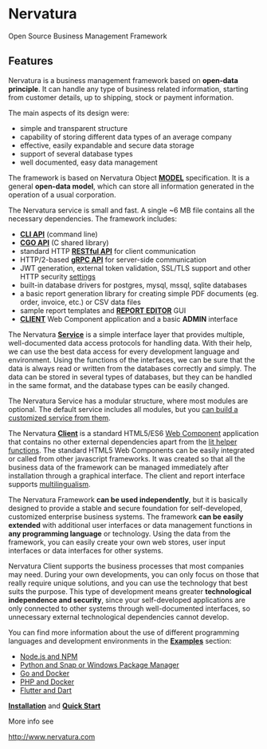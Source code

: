 Nervatura
=========

Open Source Business Management Framework

## Features

Nervatura is a business management framework based on **open-data principle**. It can handle any type of business related information, starting from customer details, up to shipping, stock or payment information.

The main aspects of its design were:

* simple and transparent structure
* capability of storing different data types of an average company
* effective, easily expandable and secure data storage
* support of several database types
* well documented, easy data management

The framework is based on Nervatura Object [**MODEL**](https://nervatura.github.io/nervatura/docs/model) specification. It is a general **open-data model**, which can store all information generated in the operation of a usual corporation.

The Nervatura service is small and fast. A single ~6 MB file contains all the necessary dependencies.
The framework includes:
- [**CLI API**](https://nervatura.github.io/nervatura/docs/service/cli#cli-api) (command line)
- [**CGO API**](https://nervatura.github.io/nervatura/docs/service/cli#cgo-api) (C shared library)
- standard HTTP [**RESTful API**](https://nervatura.github.io/nervatura/docs/service/api) for client communication
- HTTP/2-based [**gRPC API**](https://nervatura.github.io/nervatura/docs/service/grpc) for server-side communication
- JWT generation, external token validation, SSL/TLS support and other HTTP security [settings](https://github.com/nervatura/nervatura-service/blob/master/.env.example)
- built-in database drivers for postgres, mysql, mssql, sqlite databases
- a basic report generation library for creating simple PDF documents (eg. order, invoice, etc.) 
or CSV data files
- sample report templates and [**REPORT EDITOR**](https://nervatura.github.io/nervatura/docs/client/program/editor) GUI
- [**CLIENT**](https://nervatura.github.io/nervatura/docs/client) Web Component application and a basic **ADMIN** interface

The Nervatura [**Service**](https://nervatura.github.io/nervatura/docs/service) is a simple interface layer that provides multiple, well-documented data access protocols for handling data. With their help, we can use the best data access for every development language and environment. Using the functions of the interfaces, we can be sure that the data is always read or written from the databases correctly and simply. The data can be stored in several types of databases, but they can be handled in the same format, and the database types can be easily changed.

The Nervatura Service has a modular structure, where most modules are optional. The default service includes all modules, but you [can build a customized service from them](https://nervatura.github.io/nervatura/docs/install/#other-platforms-and-custom-build).

The Nervatura [**Client**](https://nervatura.github.io/nervatura/docs/client) is a standard HTML5/ES6 [Web Component](https://developer.mozilla.org/en-US/docs/Web/Web_Components) application that contains no other external dependencies apart from the [lit helper functions](https://lit.dev). The standard HTML5 Web Components can be easily integrated or called from other javascript frameworks. It was created so that all the business data of the framework can be managed immediately after installation through a graphical interface. The client and report interface supports [multilingualism](https://nervatura.github.io/nervatura/docs/start/customization#customize-the-appearance).

The Nervatura Framework **can be used independently**, but it is basically designed to provide a stable and secure foundation for self-developed, customized enterprise business systems. The framework **can be easily extended** with additional user interfaces or data management functions in **any programming language** or technology. Using the data from the framework, you can easily create your own web stores, user input interfaces or data interfaces for other systems. 

Nervatura Client supports the business processes that most companies may need. During your own developments, you can only focus on those that really require unique solutions, and you can use the technology that best suits the purpose. This type of development means greater **technological independence and security**, since your self-developed applications are only connected to other systems through well-documented interfaces, so unnecessary external technological dependencies cannot develop.

You can find more information about the use of different programming languages and development environments in the [**Examples**](https://nervatura.github.io/nervatura/docs/start/examples) section:
- [Node.js and NPM](https://nervatura.github.io/nervatura/docs/start/examples/#nodejs-and-npm)
- [Python and Snap or Windows Package Manager](https://nervatura.github.io/nervatura/docs/start/examples/#python-and-snap-or-windows-package-manager)
- [Go and Docker](https://nervatura.github.io/nervatura/docs/start/examples/#go-and-docker)
- [PHP and Docker](https://nervatura.github.io/nervatura/docs/start/examples/#php-and-docker)
- [Flutter and Dart](https://nervatura.github.io/nervatura/docs/start/examples/#flutter-client-and-dart-backend)

[**Installation**](https://nervatura.github.io/nervatura/docs/install) and [**Quick Start**](https://nervatura.github.io/nervatura/docs/start)

More info see 

http://www.nervatura.com
